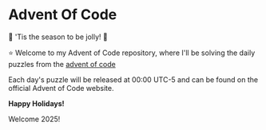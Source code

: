 # Advent Of Code
🎄 'Tis the season to be jolly! 🎄

⭐ Welcome to my Advent of Code repository, where I'll be solving the daily puzzles from the [advent of code](https://adventofcode.com/)

Each day's puzzle will be released at 00:00 UTC-5 and can be found on the official Advent of Code website.

**Happy Holidays!**

Welcome 2025!
